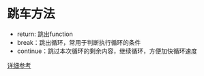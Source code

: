 # 跳车方法

- return: 跳出function
- break：跳出循环，常用于判断执行循环的条件
- continue：跳过本次循环的剩余内容，继续循环，方便加快循环速度

[详细参考](https://blog.csdn.net/qq_32452623/article/details/51488658)

